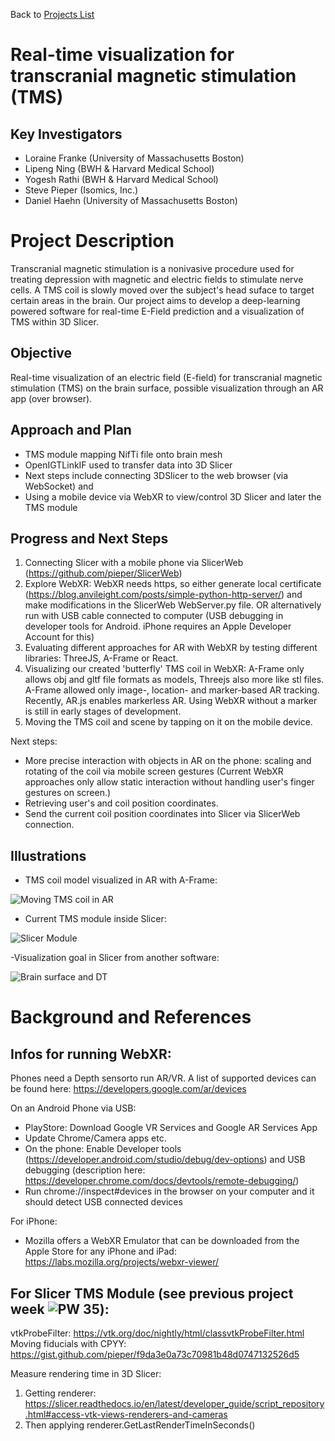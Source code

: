 Back to [Projects List](../../README.md#ProjectsList)

# Real-time visualization for transcranial magnetic stimulation (TMS)

## Key Investigators

- Loraine Franke (University of Massachusetts Boston)
- Lipeng Ning (BWH & Harvard Medical School)
- Yogesh Rathi (BWH & Harvard Medical School)
- Steve Pieper (Isomics, Inc.)
- Daniel Haehn (University of Massachusetts Boston)

# Project Description

Transcranial magnetic stimulation is a nonivasive procedure used for treating depression with magnetic and electric fields to stimulate nerve cells.
A TMS coil is slowly moved over the subject's head suface to target certain areas in the brain.
Our project aims to develop a deep-learning powered software for real-time E-Field prediction and a visualization of TMS within 3D Slicer.

## Objective

Real-time visualization of an electric field (E-field) for transcranial magnetic stimulation (TMS) on the brain surface, possible visualization through an AR app (over browser).

## Approach and Plan
- TMS module mapping NifTi file onto brain mesh
- OpenIGTLinkIF used to transfer data into 3D Slicer
- Next steps include connecting 3DSlicer to the web browser (via WebSocket) and
- Using a mobile device via WebXR to view/control 3D Slicer and later the TMS module

## Progress and Next Steps

1. Connecting Slicer with a mobile phone via SlicerWeb (https://github.com/pieper/SlicerWeb)
2. Explore WebXR: WebXR needs https, so either generate local certificate (https://blog.anvileight.com/posts/simple-python-http-server/) and make modifications in the SlicerWeb WebServer.py file. OR alternatively run with USB cable connected to computer (USB debugging in developer tools for Android. iPhone requires an Apple Developer Account for this)
3. Evaluating different approaches for AR with WebXR by testing different libraries: ThreeJS, A-Frame or React.
4. Visualizing our created 'butterfly' TMS coil in WebXR: A-Frame only allows obj and gltf file formats as models, Threejs also more like stl files. A-Frame allowed only image-, location- and marker-based AR tracking. Recently, AR.js enables markerless AR. Using WebXR without a marker is still in early stages of development.
5. Moving the TMS coil and scene by tapping on it on the mobile device.

Next steps:
- More precise interaction with objects in AR on the phone: scaling and rotating of the coil via mobile screen gestures (Current WebXR approaches only allow static interaction without handling user's finger gestures on screen.)
- Retrieving user's and coil position coordinates.
- Send the current coil position coordinates into Slicer via SlicerWeb connection.

## Illustrations

- TMS coil model visualized in AR with A-Frame:

![Moving TMS coil in AR](./render_coil_A-frame.gif)


- Current TMS module inside Slicer:

![Slicer Module](./TMSModule_normedcoil_fmricolor.png)


-Visualization goal in Slicer from another software:

![Brain surface and DT](./tmsonbrain.png)


# Background and References

## Infos for running WebXR:

Phones need a Depth sensorto run AR/VR. A list of supported devices can be found here: https://developers.google.com/ar/devices

On an Android Phone via USB:
- PlayStore: Download Google VR Services and Google AR Services App
- Update Chrome/Camera apps etc.
- On the phone: Enable Developer tools (https://developer.android.com/studio/debug/dev-options) and USB debugging (description here: https://developer.chrome.com/docs/devtools/remote-debugging/)
- Run chrome://inspect#devices in the browser on your computer and it should detect USB connected devices

For iPhone:
- Mozilla offers a WebXR Emulator that can be downloaded from the Apple Store for any iPhone and iPad: https://labs.mozilla.org/projects/webxr-viewer/

## For Slicer TMS Module (see previous project week ![PW 35](https://github.com/NA-MIC/ProjectWeek/tree/master/PW35_2021_Virtual/Projects/TMS_Slicer_Module)):

vtkProbeFilter: https://vtk.org/doc/nightly/html/classvtkProbeFilter.html
Moving fiducials with CPYY: https://gist.github.com/pieper/f9da3e0a73c70981b48d0747132526d5

Measure rendering time in 3D Slicer:
1. Getting renderer: https://slicer.readthedocs.io/en/latest/developer_guide/script_repository.html#access-vtk-views-renderers-and-cameras
2. Then applying renderer.GetLastRenderTimeInSeconds()
